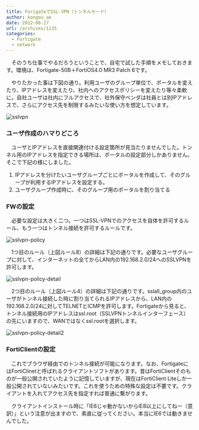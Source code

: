 ```yaml
---
title: ForigateでSSL-VPN（トンネルモード）
author: kongou_ae
date: 2012-06-17
url: /archives/1135
categories:
  - Fortigate
  - network
---
```

</p> 

　そのうち仕事でやるだろうということで、自宅で試した手順をメモしておきます。環境は、Fortigate-50B＋FortiOS4.0 MR3 Patch 6です。 

　やりたかった事は下図の通り。利用ユーザのグループ単位で、ポータルを変えたり、IPアドレスを変えたり、社内へのアクセスポリシーを変えたり等々柔軟に。自社ユーザは社内にフルアクセスで、社外保守ベンダは社員とは別IPアドレスで、さらにアクセス先を制限するみたいな使い方を想定しています。

![sslvpn][1]

### ユーザ作成のハマりどころ

　ユーザとIPアドレスを直接関連付ける設定箇所が見当たりませんでした。トンネル用のIPアドレスを指定できる場所は、ポータルの設定部分しかありません。そこで下記の様にしました。

  1. IPアドレスを分けたいユーザグループごとにポータルを作成して、そのグループが利用するIPアドレスを設定する。
  2. ユーザグループ作成時に、そのグループ用のポータルを割り当てる

### FWの設定

　必要な設定は大きく二つ。一つはSSL-VPNでのアクセスを自体を許可するルール、もう一つはトンネル接続を許可するルールです。 

![sslvpn-policy][2]

　1つ目のルール（上図ルール8）の詳細は下記の通りです。必要なユーザグループに対して、インターネットの全てからLAN内の192.168.2.0/24へのSSLVPNを許可します。

![sslvpn-policy-detail][3]

　2つ目のルール（上図ルール4）の詳細は下記の通りです。sslall_group内のユーザがトンネル接続した時に割り当てられるIPアドレスから、LAN内の192.168.2.0/24に対してTELNETとICMPを許可します。Fortigateから見ると、トンネル接続用のIPアドレスはssl.root（SSLVPNトンネルインターフェース）の先にいますので、WANではなくssl.rootを選択します。

![sslvpn-policy-detail2][4]

### FortiClientの設定

　これでブラウザ経由でのトンネル接続が可能になります。なお、FortigateにはFortiClinetと呼ばれるクライアントソフトがあります。昔はFortiClientそのものが一般公開されていたように記憶していますが、現在はFortiClient Liteしか一般公開されていないみたいです。これを使うための特殊な設定は不要です。クライアントを入れてアクセス先を指定すれば普通に繋がります。

　クライアントインストール時に「IE6じゃ動かないからIE8以上にしてねー（意訳）」という注意が出ますので、素直に従ってください。本当にIE6では動きませんでした。

 [1]: http://aimless.jp/blog/images/sslvpn.png
 [2]: http://aimless.jp/blog/images/sslvpn-policy.png
 [3]: http://aimless.jp/blog/images/sslvpn-policy-detail.png
 [4]: http://aimless.jp/blog/images/sslvpn-policy-detail2.png